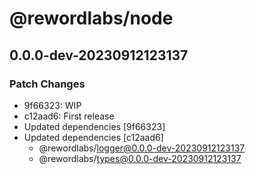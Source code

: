 # @rewordlabs/node

## 0.0.0-dev-20230912123137

### Patch Changes

- 9f66323: WIP
- c12aad6: First release
- Updated dependencies [9f66323]
- Updated dependencies [c12aad6]
  - @rewordlabs/logger@0.0.0-dev-20230912123137
  - @rewordlabs/types@0.0.0-dev-20230912123137
